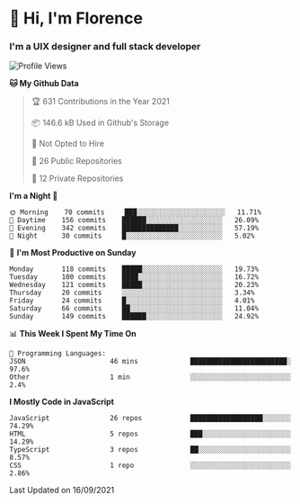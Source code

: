 <h1>👋 Hi, I'm Florence</h1>
<h3>I'm a UIX designer and full stack developer</h3>


<!--START_SECTION:waka-->
![Profile Views](http://img.shields.io/badge/Profile%20Views-0-blue)

**🐱 My Github Data** 

> 🏆 631 Contributions in the Year 2021
 > 
> 📦 146.6 kB Used in Github's Storage 
 > 
> 🚫 Not Opted to Hire
 > 
> 📜 26 Public Repositories 
 > 
> 🔑 12 Private Repositories  
 > 
**I'm a Night 🦉** 

```text
🌞 Morning    70 commits     ███░░░░░░░░░░░░░░░░░░░░░░   11.71% 
🌆 Daytime    156 commits    ██████░░░░░░░░░░░░░░░░░░░   26.09% 
🌃 Evening    342 commits    ██████████████░░░░░░░░░░░   57.19% 
🌙 Night      30 commits     █░░░░░░░░░░░░░░░░░░░░░░░░   5.02%

```
📅 **I'm Most Productive on Sunday** 

```text
Monday       118 commits    █████░░░░░░░░░░░░░░░░░░░░   19.73% 
Tuesday      100 commits    ████░░░░░░░░░░░░░░░░░░░░░   16.72% 
Wednesday    121 commits    █████░░░░░░░░░░░░░░░░░░░░   20.23% 
Thursday     20 commits     ░░░░░░░░░░░░░░░░░░░░░░░░░   3.34% 
Friday       24 commits     █░░░░░░░░░░░░░░░░░░░░░░░░   4.01% 
Saturday     66 commits     ██░░░░░░░░░░░░░░░░░░░░░░░   11.04% 
Sunday       149 commits    ██████░░░░░░░░░░░░░░░░░░░   24.92%

```


📊 **This Week I Spent My Time On** 

```text
💬 Programming Languages: 
JSON                     46 mins             ████████████████████████░   97.6% 
Other                    1 min               ░░░░░░░░░░░░░░░░░░░░░░░░░   2.4%

```

**I Mostly Code in JavaScript** 

```text
JavaScript               26 repos            ██████████████████░░░░░░░   74.29% 
HTML                     5 repos             ███░░░░░░░░░░░░░░░░░░░░░░   14.29% 
TypeScript               3 repos             ██░░░░░░░░░░░░░░░░░░░░░░░   8.57% 
CSS                      1 repo              ░░░░░░░░░░░░░░░░░░░░░░░░░   2.86%

```



 Last Updated on 16/09/2021
<!--END_SECTION:waka-->
